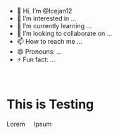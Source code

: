 - 👋 Hi, I’m @Icejan12
- 👀 I’m interested in ...
- 🌱 I’m currently learning ...
- 💞️ I’m looking to collaborate on ...
- 📫 How to reach me ...
- 😄 Pronouns: ...
- ⚡ Fun fact: ...
<br/>
<h1>This is Testing</h1>
<div style="display:flex; gap:20px">
  <div>Lorem </div>
  <div>Ipsum</div>
</div>
<!---
Icejan12/Icejan12 is a ✨ special ✨ repository because its `README.md` (this file) appears on your GitHub profile.
You can click the Preview link to take a look at your changes.
--->
